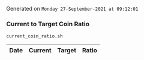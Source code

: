 Generated on `Monday 27-September-2021 at 09:12:01`

### Current to Target Coin Ratio
`current_coin_ratio.sh`

Date|Current|Target|Ratio
---|---|---|---
